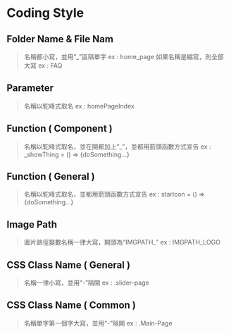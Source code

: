 # Coding Style
 
## Folder Name & File Nam
 > 名稱都小寫，並用“_”區隔單字
 > ex : home_page
 > 如果名稱是縮寫，則全部大寫
 > ex : FAQ

## Parameter
 > 名稱以駝峰式取名
 > ex : homePageIndex

## Function ( Component )
 > 名稱以駝峰式取名，並在開都加上“_”，並都用箭頭函數方式宣告
 > ex : _showThing = () => {doSomething...}

## Function ( General )
 > 名稱以駝峰式取名，並都用箭頭函數方式宣告
 > ex : starIcon = () => {doSomething...}

## Image Path
 > 圖片路徑變數名稱一律大寫，開頭為“IMGPATH_”
 > ex : IMGPATH_LOGO

## CSS Class Name ( General )
 > 名稱一律小寫，並用“-”隔開
 > ex : .slider-page

## CSS Class Name ( Common )
 > 名稱單字第一個字大寫，並用“-”隔開
 > ex : .Main-Page
